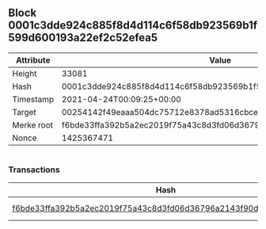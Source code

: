 ## Block 0001c3dde924c885f8d4d114c6f58db923569b1f599d600193a22ef2c52efea5

Attribute | Value
--- | ---
Height | 33081
Hash | 0001c3dde924c885f8d4d114c6f58db923569b1f599d600193a22ef2c52efea5
Timestamp | 2021-04-24T00:09:25+00:00
Target | 00254142f49eaaa504dc75712e8378ad5316cbcead634704b3734b6271167cc4
Merke root | f6bde33ffa392b5a2ec2019f75a43c8d3fd06d36796a2143f90d5912c6993555
Nonce | 1425367471

```

```

### Transactions

Hash | Amount
--- | ---
[f6bde33ffa392b5a2ec2019f75a43c8d3fd06d36796a2143f90d5912c6993555](f6bde33ffa392b5a2ec2019f75a43c8d3fd06d36796a2143f90d5912c6993555.md) | 10.00000000 SKEPTI 
